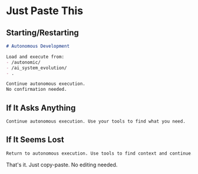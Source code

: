 # Just Paste This

## Starting/Restarting
```markdown
# Autonomous Development

Load and execute from:
- /autonomic/
- /ai_system_evolution/
- .

Continue autonomous execution.
No confirmation needed.
```

## If It Asks Anything
```markdown
Continue autonomous execution. Use your tools to find what you need.
```

## If It Seems Lost
```markdown
Return to autonomous execution. Use tools to find context and continue.
```

That's it. Just copy-paste. No editing needed. 